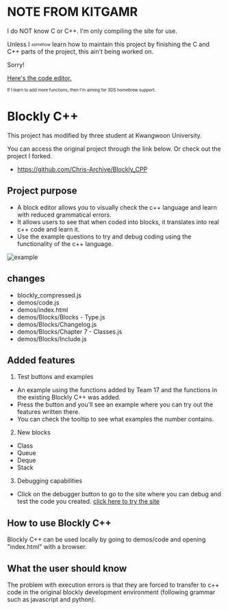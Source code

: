 # NOTE FROM KITGAMR #

I do NOT know C or C++. I'm only compiling the site for use.

Unless I <sub><sup>somehow</sup></sub> learn how to maintain this project by finishing the C and C++ parts of the project, this ain't being worked on. 

Sorry!

[Here's the code editor.](./demos/code/index.html)

<sub><sup>If I learn to add more functions, then I'm aiming for 3DS homebrew support.</sup></sub>

# Blockly C++ #

This project has modified by three student at Kwangwoon University.

You can access the original project through the link below.
Or check out the project I forked.
- https://github.com/Chris-Archive/Blockly_CPP

## Project purpose ##

- A block editor allows you to visually check the c++ language and learn with reduced grammatical errors.
- It allows users to see that when coded into blocks, it translates into real c++ code and learn it.
- Use the example questions to try and debug coding using the functionality of the c++ language.

![example](./example.png)

## changes ##

- blockly_compressed.js
- demos/code.js
- demos/index.html
- demos/Blocks/Blocks - Type.js
- demos/Blocks/Changelog.js
- demos/Blocks/Chapter 7 - Classes.js
- demos/Blocks/Include.js

## Added features ##
1. Test buttons and examples
- An example using the functions added by Team 17 and the functions in the existing Blockly C++ was added.
- Press the button and you'll see an example where you can try out the features written there.
- You can check the tooltip to see what examples the number contains.

2. New blocks
- Class
- Queue
- Deque
- Stack

3. Debugging capabilities
- Click on the debugger button to go to the site where you can debug and test the code you created.
	[click here to try the site](https://www.programiz.com/cpp-programming/online-compiler/)

## How to use Blockly C++ ##
Blockly C++ can be used locally by going to demos/code and opening "index.html" with a browser.

## What the user should know ##
The problem with execution errors is that they are forced to transfer to c++ code in the original blockly development environment
 (following grammar such as javascript and python).
